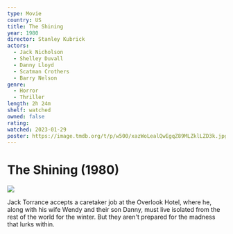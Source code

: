 ```yaml
---
type: Movie
country: US
title: The Shining
year: 1980
director: Stanley Kubrick
actors:
  - Jack Nicholson
  - Shelley Duvall
  - Danny Lloyd
  - Scatman Crothers
  - Barry Nelson
genre:
  - Horror
  - Thriller
length: 2h 24m
shelf: watched
owned: false
rating:
watched: 2023-01-29
poster: https://image.tmdb.org/t/p/w500/xazWoLealQwEgqZ89MLZklLZD3k.jpg
---
```


# The Shining (1980)

![](https://image.tmdb.org/t/p/w500/xazWoLealQwEgqZ89MLZklLZD3k.jpg)

Jack Torrance accepts a caretaker job at the Overlook Hotel, where he, along with his wife Wendy and their son Danny, must live isolated from the rest of the world for the winter. But they aren't prepared for the madness that lurks within.